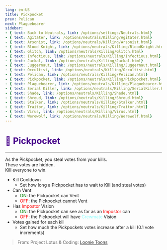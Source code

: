 ```yaml
---
lang: en-US
title: Pickpocket
prev: Pelican
next: Plaguebearer
sidebar:
- { text: Back to Neutrals, link: /options/settings/Neutrals.html}
- { text: Agitater, link: /options/neutrals/Killing/Agitater.html}
- { text: Arsonist, link: /options/neutrals/Killing/Arsonist.html}
- { text: Blood Knight, link: /options/neutrals/Killing/BloodKnight.html}
- { text: Glitch, link: /options/neutrals/Killing/Glitch.html}
- { text: Infectious, link: /options/neutrals/Killing/Infectious.html}
- { text: Jackal, link: /options/neutrals/Killing/Jackal.html}
- { text: Juggernaut, link: /options/neutrals/Killing/Juggernaut.html}
- { text: Occultist, link: /options/neutrals/Killing/Occultist.html}
- { text: Pelican, link: /options/neutrals/Killing/Pelican.html}
- { text: Pickpocket, link: /options/neutrals/Killing/Pickpocket.html}
- { text: Plaguebearer, link: /options/neutrals/Killing/Plaguebearer.html}
- { text: Serial Killer, link: /options/neutrals/Killing/SerialKiller.html}
- { text: Shade, link: /options/neutrals/Killing/Shade.html}
- { text: Shroud, link: /options/neutrals/Killing/Shroud.html}
- { text: Stalker, link: /options/neutrals/Killing/Stalker.html}
- { text: Traitor, link: /options/neutrals/Killing/Traitor.html}
- { text: Virus, link: /options/neutrals/Killing/Virus.html}
- { text: Werewolf, link: /options/neutrals/Killing/Werewolf.html}
---
```


# <font color="#47008b">👤 <b>Pickpocket</b></font> <Badge text="Killing" type="tip" vertical="middle"/>
---

As the Pickpocket, you steal votes from your kills.<br>
These votes are hidden.<br>
Kill everyone to win.
* Kill Cooldown
  * Set how long a Pickpocket has to wait to Kill (and steal votes)
* Can Vent
  * <font color=green>ON</font>: the Pickpocket can Vent
  * <font color=red>OFF</font>: the Pickpocket cannot Vent
* Has <font color=red>Impostor</font> Vision
  * <font color=green>ON</font>: the Pickpocket can see as far as an <font color=red>Impostor</font> can
  * <font color=red>OFF</font>: the Pickpocket will have <font color=#8cffff>Crewmate</font> Vision
* Votes gained for each kill
  * Set how much the Pickpockets votes increase after a kill (0.1 vote increments)

> From: Project Lotus & Coding: [Loonie Toons](https://github.com/Loonie-Toons)